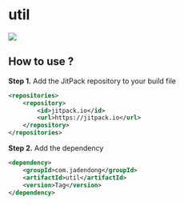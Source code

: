 # util

[![](https://jitpack.io/v/com.jadendong/util.svg)](https://jitpack.io/#com.jadendong/util)

## How to use ?
**Step 1.** Add the JitPack repository to your build file
```xml
<repositories>
    <repository>
        <id>jitpack.io</id>
        <url>https://jitpack.io</url>
    </repository>
</repositories>
```

**Step 2.** Add the dependency
```xml
<dependency>
    <groupId>com.jadendong</groupId>
    <artifactId>util</artifactId>
    <version>Tag</version>
</dependency>
```
